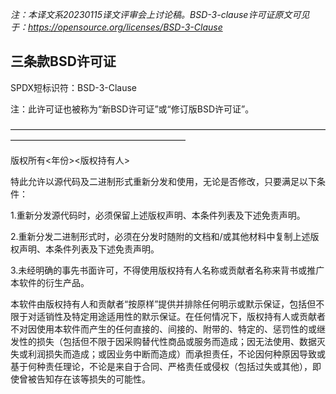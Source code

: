_注：本译文系20230115译文评审会上讨论稿。BSD-3-clause许可证原文可见于：https://opensource.org/licenses/BSD-3-Clause_


## 三条款BSD许可证

SPDX短标识符：BSD-3-Clause

注：此许可证也被称为“新BSD许可证”或“修订版BSD许可证”。

————————————————————————————————————————————————————————

版权所有<年份><版权持有人>

特此允许以源代码及二进制形式重新分发和使用，无论是否修改，只要满足以下条件：

1.重新分发源代码时，必须保留上述版权声明、本条件列表及下述免责声明。

2.重新分发二进制形式时，必须在分发时随附的文档和/或其他材料中复制上述版权声明、本条件列表及下述免责声明。

3.未经明确的事先书面许可，不得使用版权持有人名称或贡献者名称来背书或推广本软件的衍生产品。

本软件由版权持有人和贡献者“按原样”提供并排除任何明示或默示保证，包括但不限于对适销性及特定用途适用性的默示保证。在任何情况下，版权持有人或贡献者不对因使用本软件而产生的任何直接的、间接的、附带的、特定的、惩罚性的或继发性的损失（包括但不限于因采购替代性商品或服务而造成；因无法使用、数据灭失或利润损失而造成；或因业务中断而造成）而承担责任，不论因何种原因导致或基于何种责任理论，不论是来自于合同、严格责任或侵权（包括过失或其他），即使曾被告知存在该等损失的可能性。